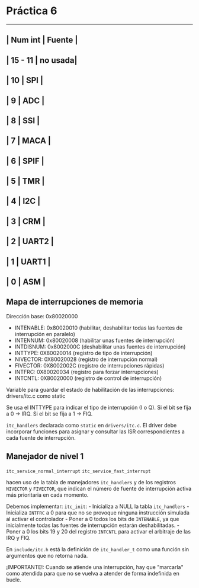 # Práctica 6


---------------------
| Num int | Fuente  |
---------------------
| 15 - 11 | no usada|
---------------------
|   10    |   SPI   |
---------------------
|    9    |   ADC   |
---------------------
|    8    |   SSI   |
---------------------
|    7    |   MACA  |
---------------------
|    6    |   SPIF  |
---------------------
|    5    |   TMR   |
---------------------
|    4    |   I2C   |
---------------------
|    3    |   CRM   |
---------------------
|    2    |  UART2  |
---------------------
|    1    |  UART1  |
---------------------
|    0    |   ASM   |
---------------------

## Mapa de interrupciones de memoria

Dirección base: 0x80020000

- INTENABLE: 0x80020010 (habilitar, deshabilitar todas las fuentes de interrupción en paralelo)
- INTENNUM:  0x80020008 (habilitar unas fuentes de interrupción)
- INTDISNUM: 0x8002000C (deshabilitar unas fuentes de interrupción)
- INTTYPE:   0X80020014 (registro de tipo de interrupción)
- NIVECTOR:  0X80020028 (registro de interrupción normal)
- FIVECTOR:  0X8002002C (registro de interrupciones rápidas)
- INTFRC:    0X80020034 (registro para forzar interrupciones)
- INTCNTL:   0X80020000 (registro de control de interrupción)

Variable para guardar el estado de habilitación de las interrupciones: drivers/itc.c como static

Se usa el INTTYPE para indicar el tipo de interrupción (I o Q). Si el bit se fija a 0 -> IRQ. Si el bit se fija a 1 -> FIQ.

`itc_handlers` declarada como `static` en `drivers/itc.c`. El driver debe incorporar funciones para asignar y consultar las ISR correspondientes a cada fuente de interrupción.


## Manejador de nivel 1
`itc_service_normal_interrupt`
`itc_service_fast_interrupt`

hacen uso de la tabla de manejadores `itc_handlers` y de los registros `NIVECTOR` y `FIVECTOR`, que indican el número de fuente de interrupción activa más prioritaria en cada momento.


Debemos implementar: `itc_init`:
    - Inicializa a NULL la tabla `itc_handlers`
    - Inicializa `INTFRC` a 0 para que no se provoque ninguna instrucción simulada al activar el controlador
    - Poner a 0 todos los bits de `INTENABLE`, ya que inicialmente todas las fuentes de interrupción estarán deshabilitadas.
    - Poner a 0 los bits 19 y 20 del registro `INTCNTL` para activar el arbitraje de las IRQ y FIQ.
    
    
En `include/itc.h` está la definición de `itc_handler_t` como una función sin argumentos que no retorna nada.

¡IMPORTANTE!: Cuando se atiende una interrupción, hay que "marcarla" como atendida para que no se vuelva a atender de forma indefinida en bucle.

